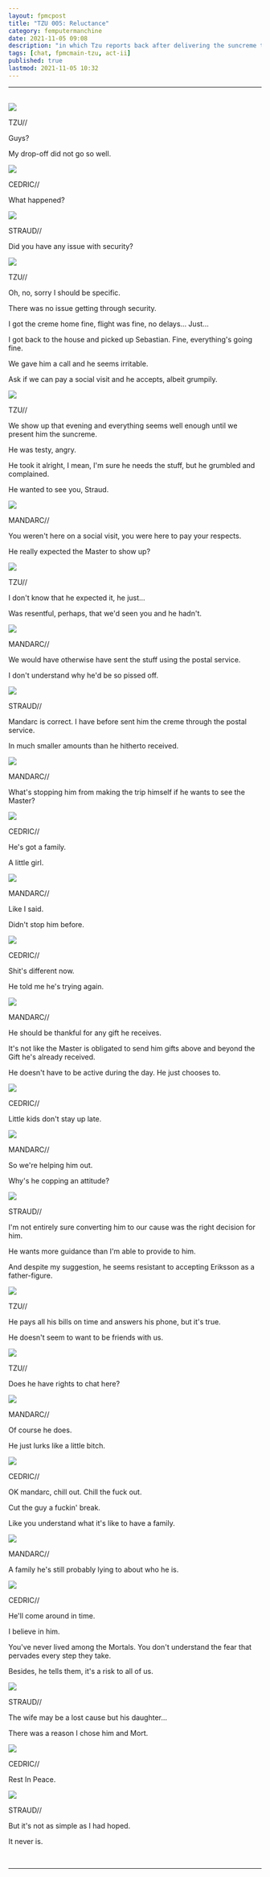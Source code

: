 ```yaml
---
layout: fpmcpost
title: "TZU 005: Reluctance"
category: femputermanchine
date: 2021-11-05 09:08
description: "in which Tzu reports back after delivering the suncreme to Kealoha"
tags: [chat, fpmcmain-tzu, act-ii]
published: true
lastmod: 2021-11-05 10:32
---
```

[//]: # ( 11/05/21  -added)

*****
<br>
<div class="chat-box">
<img src="{{ site.url }}/assets/tb/tzu-fineflowers.jpg" class="chat-portrait" />
<p class="ppl-sez">TZU//</p>
<p class="ppl-sez">Guys?</p>
<p class="ppl-sez">My drop-off did not go so well.</p>
</div>

<div class="chat-box">
<img src="{{ site.url }}/assets/tb/cedric.jpg" class="chat-portrait" />
<p class="ppl-sez">CEDRIC//</p>
<p class="ppl-sez">What happened?</p>
</div>

<div class="chat-box">
<img src="{{ site.url }}/assets/tb/straud-emptyglass.jpg" class="chat-portrait" />
<p class="ppl-sez">STRAUD//</p>
<p class="ppl-sez">Did you have any issue with security?</p>
</div>

<div class="chat-box">
<img src="{{ site.url }}/assets/tb/tzu-fineflowers.jpg" class="chat-portrait" />
<p class="ppl-sez">TZU//</p>
<p class="ppl-sez">Oh, no, sorry I should be specific.</p>
<p class="ppl-sez">There was no issue getting through security.</p>
<p class="ppl-sez">I got the creme home fine, flight was fine, no delays... Just...</p>
<p class="ppl-sez">I got back to the house and picked up Sebastian. Fine, everything's going fine.</p>
<p class="ppl-sez">We gave him a call and he seems irritable.</p>
<p class="ppl-sez">Ask if we can pay a social visit and he accepts, albeit grumpily.</p>
</div>

<div class="chat-box">
<img src="{{ site.url }}/assets/tb/tzu-fineflowers.jpg" class="chat-portrait" />
<p class="ppl-sez">TZU//</p>
<p class="ppl-sez">We show up that evening and everything seems well enough until we present him the suncreme.</p>
<p class="ppl-sez">He was testy, angry.</p>
<p class="ppl-sez">He took it alright, I mean, I'm sure he needs the stuff, but he grumbled and complained.</p>
<p class="ppl-sez">He wanted to see you, Straud.</p>
</div>

<div class="chat-box">
<img src="{{ site.url }}/assets/tb/mandarc-skeptic.jpg" class="chat-portrait" />
<p class="ppl-sez">MANDARC//</p>
<p class="ppl-sez">You weren't here on a social visit, you were here to pay your respects.</p>
<p class="ppl-sez">He really expected the Master to show up?</p>
</div>

<div class="chat-box">
<img src="{{ site.url }}/assets/tb/tzu-fineflowers.jpg" class="chat-portrait" />
<p class="ppl-sez">TZU//</p>
<p class="ppl-sez">I don't know that he expected it, he just...</p>
<p class="ppl-sez">Was resentful, perhaps, that we'd seen you and he hadn't.</p>
</div>

<div class="chat-box">
<img src="{{ site.url }}/assets/tb/mandarc-skeptic.jpg" class="chat-portrait" />
<p class="ppl-sez">MANDARC//</p>
<p class="ppl-sez">We would have otherwise have sent the stuff using the postal service.</p>
<p class="ppl-sez">I don't understand why he'd be so pissed off.</p>
</div>

<div class="chat-box">
<img src="{{ site.url }}/assets/tb/straud.jpg" class="chat-portrait" />
<p class="ppl-sez">STRAUD//</p>
<p class="ppl-sez">Mandarc is correct. I have before sent him the creme through the postal service.</p>
<p class="ppl-sez">In much smaller amounts than he hitherto received.</p>
</div>

<div class="chat-box">
<img src="{{ site.url }}/assets/tb/mandarc-skeptic.jpg" class="chat-portrait" />
<p class="ppl-sez">MANDARC//</p>
<p class="ppl-sez">What's stopping him from making the trip himself if he wants to see the Master?</p>
</div>

<div class="chat-box">
<img src="{{ site.url }}/assets/tb/cedric.jpg" class="chat-portrait" />
<p class="ppl-sez">CEDRIC//</p>
<p class="ppl-sez">He's got a family.</p>
<p class="ppl-sez">A little girl.</p>
</div>

<div class="chat-box">
<img src="{{ site.url }}/assets/tb/mandarc-skeptic.jpg" class="chat-portrait" />
<p class="ppl-sez">MANDARC//</p>
<p class="ppl-sez">Like I said.</p>
<p class="ppl-sez">Didn't stop him before.</p>
</div>

<div class="chat-box">
<img src="{{ site.url }}/assets/tb/cedric.jpg" class="chat-portrait" />
<p class="ppl-sez">CEDRIC//</p>
<p class="ppl-sez">Shit's different now.</p>
<p class="ppl-sez">He told me he's trying again.</p>
</div>

<div class="chat-box">
<img src="{{ site.url }}/assets/tb/mandarc-skeptic.jpg" class="chat-portrait" />
<p class="ppl-sez">MANDARC//</p>
<p class="ppl-sez">He should be thankful for any gift he receives.</p>
<p class="ppl-sez">It's not like the Master is obligated to send him gifts above and beyond the Gift he's already received.</p>
<p class="ppl-sez">He doesn't have to be active during the day. He just chooses to.</p>
</div>

<div class="chat-box">
<img src="{{ site.url }}/assets/tb/cedric.jpg" class="chat-portrait" />
<p class="ppl-sez">CEDRIC//</p>
<p class="ppl-sez">Little kids don't stay up late.</p>
</div>

<div class="chat-box">
<img src="{{ site.url }}/assets/tb/mandarc-skeptic.jpg" class="chat-portrait" />
<p class="ppl-sez">MANDARC//</p>
<p class="ppl-sez">So we're helping him out.</p>
<p class="ppl-sez">Why's he copping an attitude?</p>
</div>

<div class="chat-box">
<img src="{{ site.url }}/assets/tb/straud.jpg" class="chat-portrait" />
<p class="ppl-sez">STRAUD//</p>
<p class="ppl-sez">I'm not entirely sure converting him to our cause was the right decision for him.</p>
<p class="ppl-sez">He wants more guidance than I'm able to provide to him.</p>
<p class="ppl-sez">And despite my suggestion, he seems resistant to accepting Eriksson as a father-figure.</p>
</div>

<div class="chat-box">
<img src="{{ site.url }}/assets/tb/tzu-fineflowers.jpg" class="chat-portrait" />
<p class="ppl-sez">TZU//</p>
<p class="ppl-sez">He pays all his bills on time and answers his phone, but it's true.</p>
<p class="ppl-sez">He doesn't seem to want to be friends with us.</p>
</div>

<div class="chat-box">
<img src="{{ site.url }}/assets/tb/tzu-fineflowers.jpg" class="chat-portrait" />
<p class="ppl-sez">TZU//</p>
<p class="ppl-sez">Does he have rights to chat here?</p>
</div>

<div class="chat-box">
<img src="{{ site.url }}/assets/tb/mandarc-skeptic.jpg" class="chat-portrait" />
<p class="ppl-sez">MANDARC//</p>
<p class="ppl-sez">Of course he does.</p>
<p class="ppl-sez">He just lurks like a little bitch.</p>
</div>

<div class="chat-box">
<img src="{{ site.url }}/assets/tb/cedric.jpg" class="chat-portrait" />
<p class="ppl-sez">CEDRIC//</p>
<p class="ppl-sez">OK mandarc, chill out. Chill the fuck out.</p>
<p class="ppl-sez">Cut the guy a fuckin' break.</p>
<p class="ppl-sez">Like you understand what it's like to have a family.</p>
</div>

<div class="chat-box">
<img src="{{ site.url }}/assets/tb/mandarc-skeptic.jpg" class="chat-portrait" />
<p class="ppl-sez">MANDARC//</p>
<p class="ppl-sez">A family he's still probably lying to about who he is.</p>
</div>

<div class="chat-box">
<img src="{{ site.url }}/assets/tb/cedric.jpg" class="chat-portrait" />
<p class="ppl-sez">CEDRIC//</p>
<p class="ppl-sez">He'll come around in time.</p>
<p class="ppl-sez">I believe in him.</p>
<p class="ppl-sez">You've never lived among the Mortals. You don't understand the fear that pervades every step they take.</p>
<p class="ppl-sez">Besides, he tells them, it's a risk to all of us.</p>
</div>

<div class="chat-box">
<img src="{{ site.url }}/assets/tb/straud.jpg" class="chat-portrait" />
<p class="ppl-sez">STRAUD//</p>
<p class="ppl-sez">The wife may be a lost cause but his daughter...</p>
<p class="ppl-sez">There was a reason I chose him and Mort.</p>
</div>

<div class="chat-box">
<img src="{{ site.url }}/assets/tb/cedric.jpg" class="chat-portrait" />
<p class="ppl-sez">CEDRIC//</p>
<p class="ppl-sez">Rest In Peace.</p>
</div>

<div class="chat-box">
<img src="{{ site.url }}/assets/tb/straud.jpg" class="chat-portrait" />
<p class="ppl-sez">STRAUD//</p>
<p class="ppl-sez">But it's not as simple as I had hoped.</p>
<p class="ppl-sez">It never is.</p>
</div>
<br>

*****


